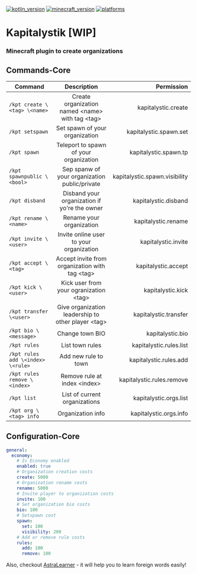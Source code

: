 [![kotlin_version](https://img.shields.io/badge/kotlin-1.8.0-blueviolet?style=flat-square)](https://github.com/Astra-Interactive/AstraLibs)
[![minecraft_version](https://img.shields.io/badge/minecraft-1.19-green?style=flat-square)](https://github.com/Astra-Interactive/AstraLibs)
[![platforms](https://img.shields.io/badge/platform-spigot-blue?style=flat-square)](https://github.com/Astra-Interactive/AstraLibs)
# Kapitalystik [WIP]
### Minecraft plugin to create organizations
## Commands-Core
| Command  |  Description  |  Permission |
|----------|:-------------:|------:|
| `/kpt create \<tag> \<name>` |  Create organization named \<name> with tag \<tag> | kapitalystic.create |
| `/kpt setspawn` |  Set spawn of your organization | kapitalystic.spawn.set |
| `/kpt spawn` |  Teleport to spawn of your organization | kapitalystic.spawn.tp |
| `/kpt spawnpublic \<bool>` |  Sep spanw of your organization public/private | kapitalystic.spawn.visibility |
| `/kpt disband` |  Disband your organization if yo're the owner | kapitalystic.disband
| `/kpt rename \<name>` |  Rename your organization | kapitalystic.rename |
| `/kpt invite \<user>` |  Invite online user to your organization | kapitalystic.invite |
| `/kpt accept \<tag>` |  Accept invite from organization with tag \<tag> | kapitalystic.accept |
| `/kpt kick \<user>` |  Kick user from your ogranization \<tag> | kapitalystic.kick |
| `/kpt transfer \<user>` |  Give organization leadership to other player \<tag> | kapitalystic.transfer |
| `/kpt bio \<message>` |  Change town BIO | kapitalystic.bio |
| `/kpt rules` |  List town rules | kapitalystic.rules.list |
| `/kpt rules add \<index> \<rule>` |  Add new rule to town | kapitalystic.rules.add |
| `/kpt rules remove \<index>` |  Remove rule at index \<index> | kapitalystic.rules.remove |
| `/kpt list` |  List of current organizations | kapitalystic.orgs.list |
| `/kpt org \<tag> info` |  Organization info | kapitalystic.orgs.info |
## Configuration-Core
```yaml
general:
  economy:
    # Is Economy enabled
    enabled: true
    # Organization creation costs
    create: 5000
    # Organization rename costs
    rename: 5000
    # Invite player to organization costs
    invite: 100
    # Set organization bio costs
    bio: 100
    # Setspawn cost
    spawn:
      set: 100
      visibility: 200
    # Add or remove rule costs
    rules:
      add: 100
      remove: 100

```

Also, checkout [AstraLearner](https://play.google.com/store/apps/details?id=com.makeevrserg.astralearner) - it will help you to learn foreign words easily!
